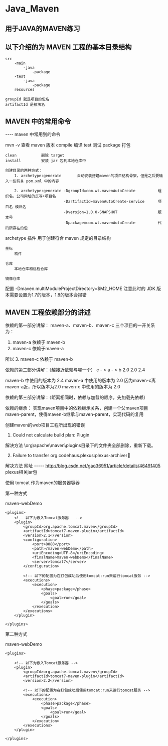 # Java_Maven

## 用于JAVA的MAVEN练习

## 以下介绍的为 MAVEN 工程的基本目录结构

	src 
		-main
			-java
				-package
		-test
			-java
				-package
		resources
		
	groupId 就是项目的包名
	artifactId 是模块名



## MAVEN 中的常用命令

----  maven 中常用到的命令

mvn -v				查看 maven 版本
	compile			编译
	test			测试
	package			打包
	
	clean			删除 target
	install 		安装 jar 包到本地仓库中
	
	创建目录的两种方式：
		1. archetype:generate		自动安装搭建maven的项目结构骨架，但是之后要输入一些有关 pom.xml 中的内容
		
		2. archetype:generate -DgroupId=com.wt.mavenAutoCreate 			组织名，公司网址的反写+项目名
							  -DartifactId=mavenAutoCreate-service 		项目名-模块名
							  -Dversion=1.0.0-SNAPSHOT 					版本号
							  -Dpackage=com.wt.mavenAutoCreate			代码所存在的包

archetype 插件
	用于创建符合 maven 规定的目录结构 
	
	
	坐标
		构件
	
	仓库
		本地仓库和远程仓库
		
	镜像仓库
	
	
配置 -Dmaven.multiModuleProjectDirectory=$M2_HOME  注意此时的 JDK 版本需要设置为1.7的版本，1.8的版本会报错 


## MAVEN 工程依赖部分的讲述

依赖的第一部分讲解：
maven-a、maven-b、maven-c  三个项目的一开关系为：

1. maven-a 依赖于 maven-b
2. maven-c 依赖于maven-a

所以 
3. maven-c 依赖于 maven-b


依赖的第二部分讲解：（越接近依赖与哪一个）
c - >  a - > b
2.0   2.0   2.4

maven-b 中使用的版本为 2.4
maven-a 中使用的版本为 2.0
因为maven-c离maven-a近，所以版本为2.0
maven-c 中使用的版本为 2.0


依赖的第三部分讲解：（距离相同时，依赖与加载的顺序，先加载先依赖）


依赖的继承：
实现maven项目中的依赖继承关系，创建一个父maven项目maven-parent，使得maven-b继承与maven-parent，实现代码的复用


创建maven的web项目工程所出现的错误

1. Could not calculate build plan: Plugin 

解决方法 \org\apache\maven\plugins目录下的文件夹全部删除，重新下载。


2. Failure to transfer org.codehaus.plexus:plexus-archiver:jar:

解决方法 网址 -----    http://blog.csdn.net/gao36951/article/details/46491405
plexus相关jar包


使用  tomcat  作为maven的服务器容器

第一种方式

<build>
	<finalName>maven-webDemo</finalName>

	<plugins>
		<!-- 以下为嵌入Tomcat服务器   -->
		<plugin>
			<groupId>org.apache.tomcat.maven</groupId>
			<artifactId>tomcat7-maven-plugin</artifactId>
			<version>2.1</version>
			<configuration>
				<port>8080</port>
				<path>/maven-webDemo</path>
				<uriEncoding>UTF-8</uriEncoding>
				<finalName>maven-webDemo</finalName>
				<server>tomcat7</server>
			</configuration>
			
			<!-- 以下的配置为在打包成功后使用tomcat:run来运行tomcat服务 -->
			<executions>
				<execution>
					<phase>package</phase>
					<goals>
						<goal>run</goal>
					</goals>
				</execution>
			</executions>
		</plugin>

	</plugins>
</build>



第二种方式


<build>
	<finalName>maven-webDemo</finalName>

	<plugins>

		<!-- 以下为嵌入Tomcat服务器 -->
		<plugin>
			<groupId>org.apache.tomcat.maven</groupId>
			<artifactId>tomcat7-maven-plugin</artifactId>
			<version>2.2</version>

			<!-- 以下的配置为在打包成功后使用tomcat:run来运行tomcat服务 -->
			<executions>
				<execution>
					<phase>package</phase>
					<goals>
						<goal>run</goal>
					</goals>
				</execution>
			</executions>
		</plugin>

	</plugins>
</build>
